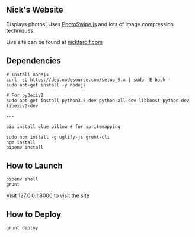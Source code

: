 ## Nick's Website
Displays photos! Uses [PhotoSwipe.js](http://www.photoswipe.com) and lots of image compression techniques.

Live site can be found at [nicktardif.com](http://www.nicktardif.com)

## Dependencies
```
# Install nodejs
curl -sL https://deb.nodesource.com/setup_9.x | sudo -E bash -
sudo apt-get install -y nodejs

# For py3exiv2
sudo apt-get install python3.5-dev python-all-dev libboost-python-dev libexiv2-dev

---

pip install glue pillow # for spritemapping

sudo npm install -g uglify-js grunt-cli
npm install
pipenv install
```

## How to Launch
```
pipenv shell
grunt
```

Visit 127.0.0.1:8000 to visit the site

## How to Deploy
```
grunt deploy
```
